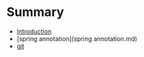 # Summary

* [Introduction](README.md)
* [spring annotation](spring annotation.md)
* [git](git.md)

